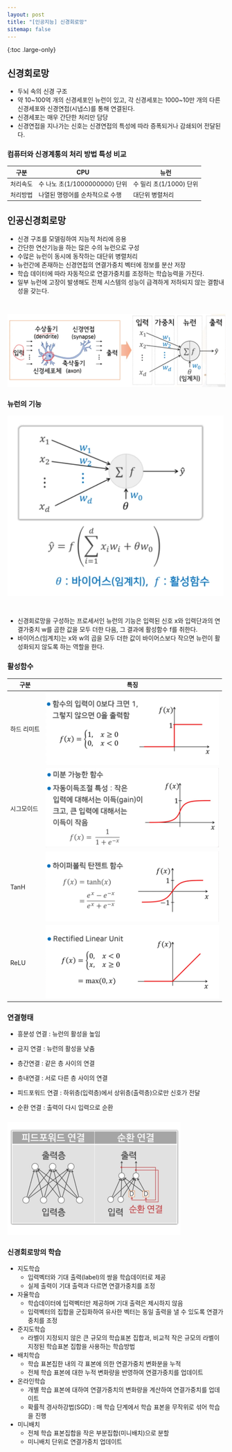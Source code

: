 ```yaml
---
layout: post
title: "[인공지능] 신경회로망"
sitemap: false
---
```


{:toc .large-only}

## 신경회로망

- 두뇌 속의 신경 구조
- 약 10~100억 개의 신경세포인 뉴런이 있고, 각 신경세포는 1000~10만 개의 다른 신경세포와 신경연접(시냅스)를 통해 연결된다.
- 신경세포는 매우 간단한 처리만 담당
- 신경연접을 지나가는 신호는 신경연접의 특성에 따라 증폭되거나 감쇄되어 전달된다.

### 컴퓨터와 신경계통의 처리 방법 특성 비교

| 구분     | CPU                             | 뉴런                    |
| -------- | ------------------------------- | ----------------------- |
| 처리속도 | 수 나노 초(1/1000000000) 단위   | 수 밀리 초(1/1000) 단위 |
| 처리방법 | 나열된 명령어를 순차적으로 수행 | 대단위 병렬처리         |

## 인공신경회로망

- 신경 구조를 모델링하여 지능적 처리에 응용
- 간단한 연산기능을 하는 많은 수의 뉴런으로 구성
- 수많은 뉴런이 동시에 동작하는 대단위 병렬처리
- 뉴런간에 존재하는 신경연접의 연결가중치 벡터에 정보를 분산 저장
- 학습 데이터에 따라 자동적으로 연결가중치를 조정하는 학습능력을 가진다.
- 일부 뉴런에 고장이 발생해도 전체 시스템의 성능이 급격하게 저하되지 않는 결함내성을 갖는다.

<img src="/assets/img/blog/2024-05-21-neural-networks_1.png" style="margin-top:30px;">

### 뉴런의 기능

<img src="/assets/img/blog/2024-05-21-neural-networks_2.png" style="margin-bottom:30px; max-width: 500px; height: auto;">

- 신경회로망을 구성하는 프로세서인 뉴런의 기능은 입력된 신호 x와 입력단과의 연결가중치 w를 곱한 값을 모두 더한 다음, 그 결과에 활성함수 f를 취한다.
- 바이어스(임계치)는 x와 w의 곱을 모두 더한 값이 바이어스보다 작으면 뉴런이 활성화되지 않도록 하는 역할을 한다.

### 활성함수

| 구분        | 특징                                                                                                  |
| ----------- | ----------------------------------------------------------------------------------------------------- |
| 하드 리미트 | <img src="/assets/img/blog/2024-05-21-neural-networks_3.png" style="max-width: 400px; height: auto;"> |
| 시그모이드  | <img src="/assets/img/blog/2024-05-21-neural-networks_4.png" style="max-width: 400px; height: auto;"> |
| TanH        | <img src="/assets/img/blog/2024-05-21-neural-networks_5.png" style="max-width: 400px; height: auto;"> |
| ReLU        | <img src="/assets/img/blog/2024-05-21-neural-networks_6.png" style="max-width: 400px; height: auto;"> |

### 연결형태

- 흥분성 연결 : 뉴런의 활성을 높임
- 금지 연결 : 뉴런의 활성을 낮춤

- 층간연결 : 같은 층 사이의 연결
- 층내연결 : 서로 다른 층 사이의 연결

- 피드포워드 연결 : 하위층(입력층)에서 상위층(출력층)으로만 신호가 전달
- 순환 연결 : 출력이 다시 입력으로 순환

<img src="/assets/img/blog/2024-05-21-neural-networks_7.png" style="margin-top:10px; max-width: 400px; height: auto;">

### 신경회로망의 학습

- 지도학습
  - 입력벡터와 기대 출력(label)의 쌍을 학습데이터로 제공
  - 실제 출력이 기대 출력과 다르면 연결가중치를 조정
- 자율학습
  - 학습데이터에 입력벡터만 제공하며 기대 출력은 제시하지 않음
  - 입력벡터의 집합을 군집화하여 유사한 벡터는 동일 출력을 낼 수 있도록 연결가중치를 조정
- 준지도학습
  - 라벨이 지정되지 않은 큰 규모의 학습표본 집합과, 비교적 작은 규모의 라벨이 지정된 학습표본 집합을 사용하는 학습방법
- 배치학습
  - 학습 표본집한 내의 각 표본에 의한 연결가중치 변화분을 누적
  - 전체 학습 표본에 대한 누적 변화량을 반영하여 연결가중치를 업데이트
- 온라인학습
  - 개별 학습 표본에 대하여 연결가중치의 변화량을 계산하여 연결가중치를 업데이트
  - 확률적 경사하강법(SGD) : 매 학습 단계에서 학습 표본을 무작위로 섞어 학습을 진행
- 미니배치
  - 전체 학습 표본집합을 작은 부분집합(미니배치)으로 분할
  - 미니배치 단위로 연결가중치 업데이트
